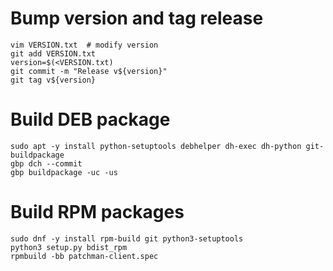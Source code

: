 # Bump version and tag release

```shell
vim VERSION.txt  # modify version
git add VERSION.txt
version=$(<VERSION.txt)
git commit -m "Release v${version}"
git tag v${version}
```

# Build DEB package

```shell
sudo apt -y install python-setuptools debhelper dh-exec dh-python git-buildpackage
gbp dch --commit
gbp buildpackage -uc -us
```

# Build RPM packages

```shell
sudo dnf -y install rpm-build git python3-setuptools
python3 setup.py bdist_rpm
rpmbuild -bb patchman-client.spec
```
